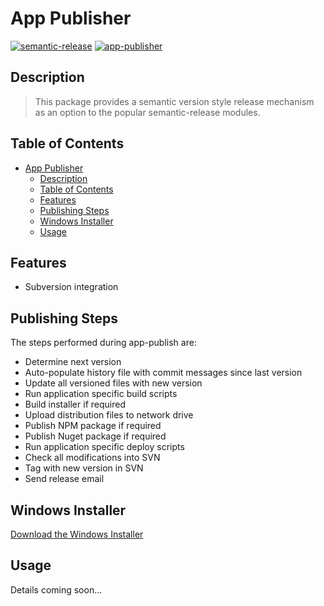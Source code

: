 # App Publisher

[![semantic-release](https://img.shields.io/badge/%20%20%F0%9F%93%A6%F0%9F%9A%80-semantic--release-e10079.svg)](https://github.com/semantic-release/semantic-release)
[![app-publisher](https://app1.development.pjats.com/res/img/app-publisher-badge.svg)](https://npm.development.pjats.com/-/web/detail/@perryjohnson/app-publisher)

## Description

> This package provides a semantic version style release mechanism as an option to the popular semantic-release modules.

## Table of Contents

- [App Publisher](#App-Publisher)
  - [Description](#Description)
  - [Table of Contents](#Table-of-Contents)
  - [Features](#Features)
  - [Publishing Steps](#Publishing-Steps)
  - [Windows Installer](#Windows-Installer)
  - [Usage](#Usage)

## Features

- Subversion integration

## Publishing Steps

The steps performed during app-publish are:

- Determine next version
- Auto-populate history file with commit messages since last version
- Update all versioned files with new version
- Run application specific build scripts
- Build installer if required
- Upload distribution files to network drive
- Publish NPM package if required
- Publish Nuget package if required
- Run application specific deploy scripts
- Check all modifications into SVN
- Tag with new version in SVN
- Send release email

## Windows Installer

[Download the Windows Installer](file://///192.168.68.120/d$/softwareimages/app-publisher/2.1.0/code-package-x64.exe)

## Usage

Details coming soon...
